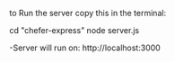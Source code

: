 to Run the server
copy this in the terminal:

cd "chefer-express"
node server.js


-Server will run on:
http://localhost:3000
